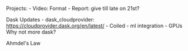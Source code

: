Projects:
    - Video: Format
    - Report: give till late on 21st?

Dask Updates
    - dask_cloudprovider: https://cloudprovider.dask.org/en/latest/
    - Coiled
    - ml integration
    - GPUs
Why not more dask?

Ahmdel's Law